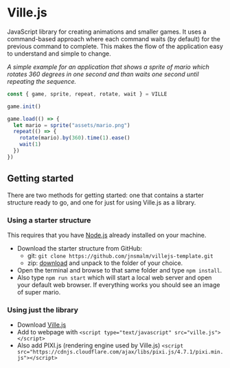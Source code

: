 # Ville.js

JavaScript library for creating animations and smaller games. It uses a 
command-based approach where each command waits (by default) for the previous
command to complete. This makes the flow of the application easy to understand
and simple to change.

*A simple example for an application that shows a sprite of mario which rotates
360 degrees in one second and than waits one second until repeating the sequence.*

```javascript
const { game, sprite, repeat, rotate, wait } = VILLE

game.init()

game.load(() => {
  let mario = sprite("assets/mario.png")
  repeat(() => {
    rotate(mario).by(360).time(1).ease()
    wait(1)
  })
})
```

## Getting started

There are two methods for getting started: one that contains a starter structure
ready to go, and one for just for using Ville.js as a library.

### Using a starter structure

This requires that you have [Node.js](http://nodejs.org) already installed on
your machine.

* Download the starter structure from GitHub:
  - git: `git clone https://github.com/jnsmalm/villejs-template.git`
  - zip: [download](https://github.com/jnsmalm/villejs-template/archive/master.zip)
  and unpack to the folder of your choice.
* Open the terminal and browse to that same folder and type `npm install`.
* Also type `npm run start` which will start a local web server and open your
default web browser. If everything works you should see an image of super mario.

### Using just the library

* Download [Ville.js](https://github.com/jnsmalm/villejs/releases/latest)
* Add to webpage with `<script type="text/javascript" src="ville.js"></script>`
* Also add PIXI.js (rendering engine used by Ville.js) `<script src="https://cdnjs.cloudflare.com/ajax/libs/pixi.js/4.7.1/pixi.min.js"></script>`